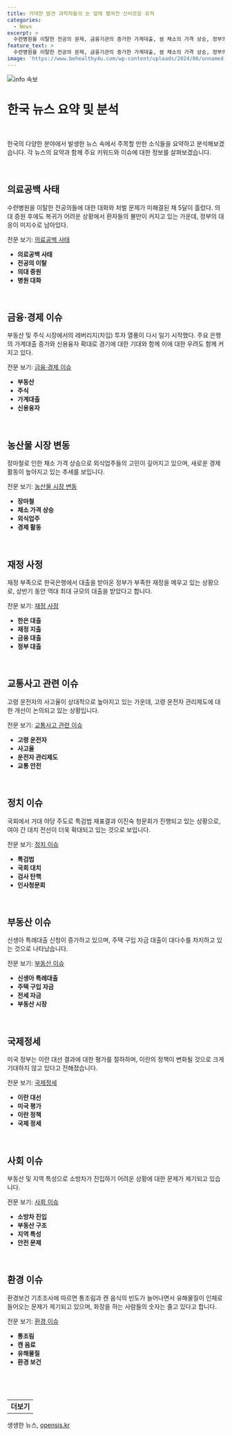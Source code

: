 ```yaml
---
title: 거대한 발견 과학자들의 눈 앞에 펼쳐진 신비로운 유적
categories:
  - News
excerpt: >
  수련병원을 이탈한 전공의 문제, 금융기관의 증가한 가계대출, 쌈 채소의 가격 상승, 정부의 대출 확대, 고령 운전자의 사고율 증가, 특검법 처리 후폭풍, 신생아 특례대출 신청 증가, 이란 대선 결과에 대한 미국의 평가, 소방차 진입 불가능한 학교, 유해물질이 들어오는 통조림과 캔 음료 섭취 빈도 증가 등을 다룬 기사를 확인하세요. [상세보기](https://www.yna.co.kr/)
feature_text: >
  수련병원을 이탈한 전공의 문제, 금융기관의 증가한 가계대출, 쌈 채소의 가격 상승, 정부의 대출 확대, 고령 운전자의 사고율 증가, 특검법 처리 후폭풍, 신생아 특례대출 신청 증가, 이란 대선 결과에 대한 미국의 평가, 소방차 진입 불가능한 학교, 유해물질이 들어오는 통조림과 캔 음료 섭취 빈도 증가 등을 다룬 기사를 확인하세요. [상세보기](https://www.yna.co.kr/)
image: 'https://www.behealthy4u.com/wp-content/uploads/2024/06/unnamed-file.png'
---
```


<p><img src="https://www.behealthy4u.com/wp-content/uploads/2024/06/unnamed-file.png" alt="info 속보" /></p>

<h1 data-ke-size="size26">한국 뉴스 요약 및 분석</h1>

<p data-ke-size="size16">&nbsp;</p>

<p data-ke-size="size16">한국의 다양한 분야에서 발생한 뉴스 속에서 주목할 만한 소식들을 요약하고 분석해보겠습니다. 각 뉴스의 요약과 함께 주요 키워드와 이슈에 대한 정보를 살펴보겠습니다.</p>

<p data-ke-size="size16">&nbsp;</p>

<h2 data-ke-size="size26">의료공백 사태</h2>

<p data-ke-size="size16">수련병원을 이탈한 전공의들에 대한 대화와 처벌 문제가 미해결된 채 5달이 흘렀다. 의대 증원 후에도 복귀가 어려운 상황에서 환자들의 불만이 커지고 있는 가운데, 정부의 대응이 미지수로 남아있다.</p>

<p data-ke-size="size16">전문 보기: <a href="https://www.yna.co.kr/view/AKR20240705138200530">의료공백 사태</a></p>

<ul>
<li><b>의료공백 사태</b></li>
<li><b>전공의 이탈</b></li>
<li><b>의대 증원</b></li>
<li><b>병원 대화</b></li>
</ul>

<p data-ke-size="size16">&nbsp;</p>

<h2 data-ke-size="size26">금융·경제 이슈</h2>

<p data-ke-size="size16">부동산 및 주식 시장에서의 레버리지(차입) 투자 열풍이 다시 일기 시작했다. 주요 은행의 가계대출 증가와 신용융자 확대로 경기에 대한 기대와 함께 이에 대한 우려도 함께 커지고 있다.</p>

<p data-ke-size="size16">전문 보기: <a href="https://www.yna.co.kr/view/AKR20240706043000002">금융·경제 이슈</a></p>

<ul>
<li><b>부동산</b></li>
<li><b>주식</b></li>
<li><b>가계대출</b></li>
<li><b>신용융자</b></li>
</ul>

<p data-ke-size="size16">&nbsp;</p>

<h2 data-ke-size="size26">농산물 시장 변동</h2>

<p data-ke-size="size16">장마철로 인한 채소 가격 상승으로 외식업주들의 고민이 깊어지고 있으며, 새로운 경제 활동이 높아지고 있는 추세를 보입니다.</p>

<p data-ke-size="size16">전문 보기: <a href="https://www.yna.co.kr/view/AKR20240705125400030">농산물 시장 변동</a></p>

<ul>
<li><b>장마철</b></li>
<li><b>채소 가격 상승</b></li>
<li><b>외식업주</b></li>
<li><b>경제 활동</b></li>
</ul>

<p data-ke-size="size16">&nbsp;</p>

<h2 data-ke-size="size26">재정 사정</h2>

<p data-ke-size="size16">재정 부족으로 한국은행에서 대출을 받아온 정부가 부족한 재정을 메우고 있는 상황으로, 상반기 동안 역대 최대 규모의 대출을 받았다고 합니다.</p>

<p data-ke-size="size16">전문 보기: <a href="https://www.yna.co.kr/view/AKR20240706043600002">재정 사정</a></p>

<ul>
<li><b>한은 대출</b></li>
<li><b>재정 지출</b></li>
<li><b>금융 대출</b></li>
<li><b>정부 대출</b></li>
</ul>

<p data-ke-size="size16">&nbsp;</p>

<h2 data-ke-size="size26">교통사고 관련 이슈</h2>

<p data-ke-size="size16">고령 운전자의 사고율이 상대적으로 높아지고 있는 가운데, 고령 운전자 관리제도에 대한 개선이 논의되고 있는 상황입니다.</p>

<p data-ke-size="size16">전문 보기: <a href="https://www.yna.co.kr/view/AKR20240706034400002">교통사고 관련 이슈</a></p>

<ul>
<li><b>고령 운전자</b></li>
<li><b>사고율</b></li>
<li><b>운전자 관리제도</b></li>
<li><b>교통 안전</b></li>
</ul>

<p data-ke-size="size16">&nbsp;</p>

<h2 data-ke-size="size26">정치 이슈</h2>

<p data-ke-size="size16">국회에서 거대 야당 주도로 특검법 재표결과 이진숙 청문회가 진행되고 있는 상황으로, 여야 간 대치 전선이 더욱 확대되고 있는 것으로 보입니다.</p>

<p data-ke-size="size16">전문 보기: <a href="https://www.yna.co.kr/view/AKR20240706039000001">정치 이슈</a></p>

<ul>
<li><b>특검법</b></li>
<li><b>국회 대치</b></li>
<li><b>검사 탄핵</b></li>
<li><b>인사청문회</b></li>
</ul>

<p data-ke-size="size16">&nbsp;</p>

<h2 data-ke-size="size26">부동산 이슈</h2>

<p data-ke-size="size16">신생아 특례대출 신청이 증가하고 있으며, 주택 구입 자금 대출이 대다수를 차지하고 있는 것으로 나타났습니다.</p>

<p data-ke-size="size16">전문 보기: <a href="https://www.yna.co.kr/view/AKR20240706030800003">부동산 이슈</a></p>

<ul>
<li><b>신생아 특례대출</b></li>
<li><b>주택 구입 자금</b></li>
<li><b>전세 자금</b></li>
<li><b>부동산 시장</b></li>
</ul>

<p data-ke-size="size16">&nbsp;</p>

<h2 data-ke-size="size26">국제정세</h2>

<p data-ke-size="size16">미국 정부는 이란 대선 결과에 대한 평가를 절하하며, 이란의 정책이 변화될 것으로 크게 기대하지 않고 있다고 전해졌습니다.</p>

<p data-ke-size="size16">전문 보기: <a href="https://www.yna.co.kr/view/AKR20240707001000071">국제정세</a></p>

<ul>
<li><b>이란 대선</b></li>
<li><b>미국 평가</b></li>
<li><b>이란 정책</b></li>
<li><b>국제 정세</b></li>
</ul>

<p data-ke-size="size16">&nbsp;</p>

<h2 data-ke-size="size26">사회 이슈</h2>

<p data-ke-size="size16">부동산 및 지역 특성으로 소방차가 진입하기 어려운 상황에 대한 문제가 제기되고 있습니다.</p>

<p data-ke-size="size16">전문 보기: <a href="https://www.yna.co.kr/view/AKR20240705117100004">사회 이슈</a></p>

<ul>
<li><b>소방차 진입</b></li>
<li><b>부동산 구조</b></li>
<li><b>지역 특성</b></li>
<li><b>안전 문제</b></li>
</ul>

<p data-ke-size="size16">&nbsp;</p>

<h2 data-ke-size="size26">환경 이슈</h2>

<p data-ke-size="size16">환경보건 기초조사에 따르면 통조림과 캔 음식의 빈도가 늘어나면서 유해물질이 인체로 들어오는 문제가 제기되고 있으며, 화장을 하는 사람들의 숫자는 줄고 있다고 합니다.</p>

<p data-ke-size="size16">전문 보기: <a href="https://www.yna.co.kr/view/AKR20240705100400530">환경 이슈</a></p>

<ul>
<li><b>통조림</b></li>
<li><b>캔 음료</b></li>
<li><b>유해물질</b></li>
<li><b>환경 보건</b></li>
</ul>

<p data-ke-size="size16">&nbsp;</p>

<p data-ke-size="size16">&nbsp;</p>

<table>
<tbody>
<tr>
<td style="text-align: center; height: 17px;"><b>더보기</b></td>
</tr>
</tbody>
</table>
생생한 뉴스, <a href="https://opensis.kr" rel="dofollow">opensis.kr</a>


